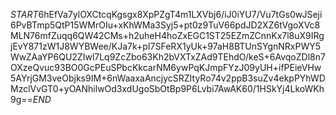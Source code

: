 $START$6hEfVa7ylOXCtcqKgsgx8XpPZgT4m1LXVbj6/iJ0iYU7/Vu7tGs0wJSeji6PvBTmp5QtP15WMrOIu+xKhWMa3Syj5+pt0z9TuV66pdJD2XZ6tVgoXVc8MLN76mfZuqq6QW42CMs+h2uheH4hoZxEGC1ST25EZmZCnnKx7l8uX9IRgjEvY871zW1J8WYBWee/KJa7k+pI7SFeRX1yUk+97aH8BTUnSYgnNRxPWY5WwZAaYP6QU2ZIwl7Lq9ZcZbo63Kh2bVXTxZAd9TEhdO/keS+6AvqoZDl8n7OXzeQvuc93BO0GcPEuSPbcKkcarNM6ywPqKJmpFYzJ09yUH+ifPEieVHw5AYrjGM3veObjks9IM+6nWaaxaAncjycSRZItyRo74v2ppB3suZv4ekpPYhWDMzclVvGT0+yOANhilwOd3xdUgoSbOtBp9P6Lvbi7AwAK60/1HSkYj4LkoWKh9g==$END$